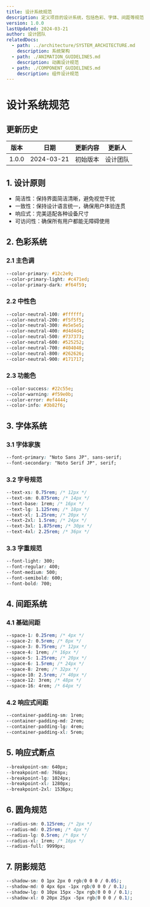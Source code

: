 ```yaml
---
title: 设计系统规范
description: 定义项目的设计系统，包括色彩、字体、间距等规范
version: 1.0.0
lastUpdated: 2024-03-21
author: 设计团队
relatedDocs:
  - path: ../architecture/SYSTEM_ARCHITECTURE.md
    description: 系统架构
  - path: ./ANIMATION_GUIDELINES.md
    description: 动画设计规范
  - path: ./COMPONENT_GUIDELINES.md
    description: 组件设计规范
---
```


# 设计系统规范

## 更新历史

| 版本  | 日期       | 更新内容 | 更新人   |
| ----- | ---------- | -------- | -------- |
| 1.0.0 | 2024-03-21 | 初始版本 | 设计团队 |

## 1. 设计原则

- 简洁性：保持界面简洁清晰，避免视觉干扰
- 一致性：保持设计语言统一，确保用户体验连贯
- 响应式：完美适配各种设备尺寸
- 可访问性：确保所有用户都能无障碍使用

## 2. 色彩系统

### 2.1 主色调

```css
--color-primary: #12c2e9;
--color-primary-light: #c471ed;
--color-primary-dark: #f64f59;
```

### 2.2 中性色

```css
--color-neutral-100: #ffffff;
--color-neutral-200: #f5f5f5;
--color-neutral-300: #e5e5e5;
--color-neutral-400: #d4d4d4;
--color-neutral-500: #737373;
--color-neutral-600: #525252;
--color-neutral-700: #404040;
--color-neutral-800: #262626;
--color-neutral-900: #171717;
```

### 2.3 功能色

```css
--color-success: #22c55e;
--color-warning: #f59e0b;
--color-error: #ef4444;
--color-info: #3b82f6;
```

## 3. 字体系统

### 3.1 字体家族

```css
--font-primary: "Noto Sans JP", sans-serif;
--font-secondary: "Noto Serif JP", serif;
```

### 3.2 字号规范

```css
--text-xs: 0.75rem; /* 12px */
--text-sm: 0.875rem; /* 14px */
--text-base: 1rem; /* 16px */
--text-lg: 1.125rem; /* 18px */
--text-xl: 1.25rem; /* 20px */
--text-2xl: 1.5rem; /* 24px */
--text-3xl: 1.875rem; /* 30px */
--text-4xl: 2.25rem; /* 36px */
```

### 3.3 字重规范

```css
--font-light: 300;
--font-regular: 400;
--font-medium: 500;
--font-semibold: 600;
--font-bold: 700;
```

## 4. 间距系统

### 4.1 基础间距

```css
--space-1: 0.25rem; /* 4px */
--space-2: 0.5rem; /* 8px */
--space-3: 0.75rem; /* 12px */
--space-4: 1rem; /* 16px */
--space-5: 1.25rem; /* 20px */
--space-6: 1.5rem; /* 24px */
--space-8: 2rem; /* 32px */
--space-10: 2.5rem; /* 40px */
--space-12: 3rem; /* 48px */
--space-16: 4rem; /* 64px */
```

### 4.2 响应式间距

```css
--container-padding-sm: 1rem;
--container-padding-md: 2rem;
--container-padding-lg: 4rem;
--container-padding-xl: 5rem;
```

## 5. 响应式断点

```css
--breakpoint-sm: 640px;
--breakpoint-md: 768px;
--breakpoint-lg: 1024px;
--breakpoint-xl: 1280px;
--breakpoint-2xl: 1536px;
```

## 6. 圆角规范

```css
--radius-sm: 0.125rem; /* 2px */
--radius-md: 0.25rem; /* 4px */
--radius-lg: 0.5rem; /* 8px */
--radius-xl: 1rem; /* 16px */
--radius-full: 9999px;
```

## 7. 阴影规范

```css
--shadow-sm: 0 1px 2px 0 rgb(0 0 0 / 0.05);
--shadow-md: 0 4px 6px -1px rgb(0 0 0 / 0.1);
--shadow-lg: 0 10px 15px -3px rgb(0 0 0 / 0.1);
--shadow-xl: 0 20px 25px -5px rgb(0 0 0 / 0.1);
```
